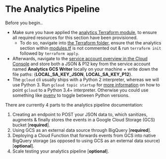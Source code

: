 # The Analytics Pipeline

Before you begin..

- Make sure you have applied the [analytics Terraform module](https://github.com/improbable/online-services/tree/master/services/terraform/module-analytics), to ensure all required resources for this section have been provisioned.
    + To do so, navigate into [the Terraform folder](https://github.com/improbable/online-services/tree/master/services/terraform), ensure that the analytics section within [modules.tf](https://github.com/improbable/online-services/tree/master/services/terraform/modules.tf) is not commented out & run `terraform init` followed by `terraform apply`.
- Afterwards, navigate to the [service account overview in the Cloud Console](https://console.cloud.google.com/iam-admin/serviceaccounts) and store both a JSON & P12 key from the service account named **Analytics GCS Writer** locally on your machine + write down the file paths: {**LOCAL_SA_KEY_JSON**, **LOCAL_SA_KEY_P12**}.
- The `gcloud` cli usually ships with a Python 2 interpreter, whereas we will use Python 3. Run `gcloud topic startup` for [more information](https://cloud.google.com/sdk/install) on how to point `gcloud` to a Python 3.4+ interpreter. Otherwise you could use something like [pyenv](https://github.com/pyenv/pyenv) to toggle between Python versions.

There are currently 4 parts to the analytics pipeline documentation:

1. Creating an endpoint to POST your JSON data to, which sanitizes, augments & finally stores the events in a Google Cloud Storage (GCS) bucket [**required**].
2. Using GCS as an external data source through BigQuery [**required**].
3. Deploying a Cloud Function that forwards events from GCS into native BigQuery storage (as opposed to using GCS as an external data source) [**optional**].
4. Scale testing your analytics pipeline [**optional**].
